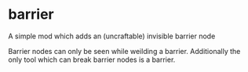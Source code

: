 # barrier

A simple mod which adds an (uncraftable) invisible barrier node

Barrier nodes can only be seen while weilding a barrier. Additionally the only tool which can break barrier nodes is a barrier.
